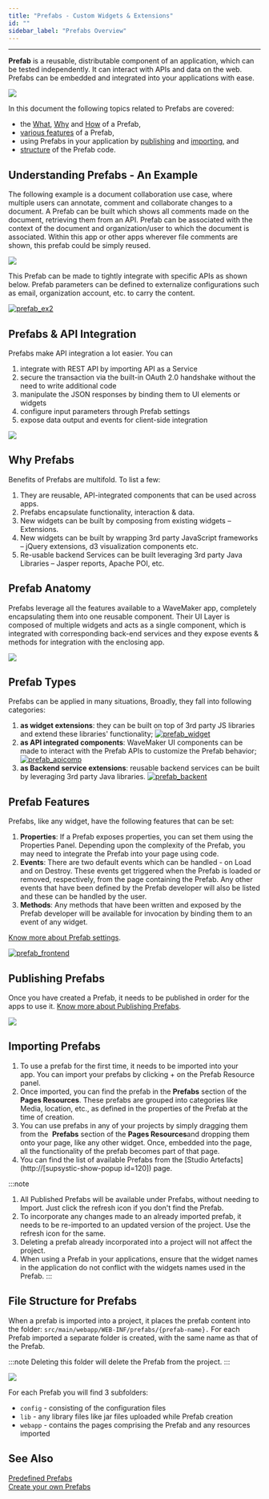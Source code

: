 ```yaml
---
title: "Prefabs - Custom Widgets & Extensions"
id: ""
sidebar_label: "Prefabs Overview"
---
```

---
**Prefab** is a reusable, distributable component of an application, which can be tested independently. It can interact with APIs and data on the web. Prefabs can be embedded and integrated into your applications with ease.

[![](/learn/assets/prefab2.png)](/learn/assets/prefab2.png)

In this document the following topics related to Prefabs are covered:

- the [What](#prefabs-example), [Why](#prefab-benefits) and [How](#prefab-anatomy) of a Prefab,
- [various features](#prefab-features) of a Prefab,
- using Prefabs in your application by [publishing](#publishing-prefabs) and [importing](#importing-prefabs), and
- [structure](#files-prefabs) of the Prefab code.

## Understanding Prefabs - An Example

The following example is a document collaboration use case, where multiple users can annotate, comment and collaborate changes to a document. A Prefab can be built which shows all comments made on the document, retrieving them from an API. Prefab can be associated with the context of the document and organization/user to which the document is associated. Within this app or other apps wherever file comments are shown, this prefab could be simply reused.

[![](/learn/assets/prefab_ex1.png)](/learn/assets/prefab_ex1.png)

This Prefab can be made to tightly integrate with specific APIs as shown below. Prefab parameters can be defined to externalize configurations such as email, organization account, etc. to carry the content.

[![prefab_ex2](/learn/assets/prefab_ex2.png)](/learn/assets/prefab_ex2.png)

## Prefabs & API Integration

Prefabs make API integration a lot easier. You can

1. integrate with REST API by importing API as a Service
2. secure the transaction via the built-in OAuth 2.0 handshake without the need to write additional code
3. manipulate the JSON responses by binding them to UI elements or widgets
4. configure input parameters through Prefab settings
5. expose data output and events for client-side integration

[![](/learn/assets/prefab_api.png)](/learn/assets/prefab_api.png)

## Why Prefabs

Benefits of Prefabs are multifold. To list a few:

1. They are reusable, API-integrated components that can be used across apps.
2. Prefabs encapsulate functionality, interaction & data.
3. New widgets can be built by composing from existing widgets – Extensions.
4. New widgets can be built by wrapping 3rd party JavaScript frameworks – jQuery extensions, d3 visualization components etc.
5. Re-usable backend Services can be built leveraging 3rd party Java Libraries – Jasper reports, Apache POI, etc.

## Prefab Anatomy

Prefabs leverage all the features available to a WaveMaker app, completely encapsulating them into one reusable component. Their UI Layer is composed of multiple widgets and acts as a single component, which is integrated with corresponding back-end services and they expose events & methods for integration with the enclosing app.

[![](/learn/assets/prefab_anatomy.png)](/learn/assets/prefab_anatomy.png)

## Prefab Types

Prefabs can be applied in many situations, Broadly, they fall into following categories:

1. **as widget extensions**: they can be built on top of 3rd party JS libraries and extend these libraries' functionality; [![prefab_widget](/learn/assets/prefab_widget.png)](/learn/assets/prefab_widget.png)
2. **as API integrated components**: WaveMaker UI components can be made to interact with the Prefab APIs to customize the Prefab behavior; [![prefab_apicomp](/learn/assets/prefab_apicomp.png)](/learn/assets/prefab_apicomp.png)
3. **as Backend service extensions**: reusable backend services can be built by leveraging 3rd party Java libraries. [![prefab_backent](/learn/assets/prefab_backent.png)](/learn/assets/prefab_backent.png)

## Prefab Features

Prefabs, like any widget, have the following features that can be set:

1. **Properties**: If a Prefab exposes properties, you can set them using the Properties Panel. Depending upon the complexity of the Prefab, you may need to integrate the Prefab into your page using code.
2. **Events**: There are two default events which can be handled - on Load and on Destroy. These events get triggered when the Prefab is loaded or removed, respectively, from the page containing the Prefab. Any other events that have been defined by the Prefab developer will also be listed and these can be handled by the user.
3. **Methods**: Any methods that have been written and exposed by the Prefab developer will be available for invocation by binding them to an event of any widget.

[Know more about Prefab settings](/learn/app-development/custom-widgets/creating-prefabs/#prefab-settings).

[![prefab_frontend](/learn/assets/prefab_frontend.png)](/learn/assets/prefab_frontend.png)

## Publishing Prefabs

Once you have created a Prefab, it needs to be published in order for the apps to use it. [Know more about Publishing Prefabs](/learn/app-development/custom-widgets/creating-prefabs/#publish-prefab).

[![](/learn/assets/prefab_publish.png)](/learn/assets/prefab_publish.png)

## Importing Prefabs

1. To use a prefab for the first time, it needs to be imported into your app. You can import your prefabs by clicking + on the Prefab Resource panel.
2. Once imported, you can find the prefab in the **Prefabs** section of the **Pages Resources**. These prefabs are grouped into categories like Media, location, etc., as defined in the properties of the Prefab at the time of creation.
3. You can use prefabs in any of your projects by simply dragging them from the  **Prefabs** section of the **Pages Resources**and dropping them onto your page, like any other widget. Once, embedded into the page, all the functionality of the prefab becomes part of that page.
4. You can find the list of available Prefabs from the [Studio Artefacts](http://[supsystic-show-popup id=120]) page.

:::note
1. All Published Prefabs will be available under Prefabs, without needing to Import. Just click the refresh icon if you don't find the Prefab.
2. To incorporate any changes made to an already imported prefab, it needs to be re-imported to an updated version of the project. Use the refresh icon for the same.
3. Deleting a prefab already incorporated into a project will not affect the project.
4. When using a Prefab in your applications, ensure that the widget names in the application do not conflict with the widgets names used in the Prefab.
:::

## File Structure for Prefabs

When a prefab is imported into a project, it places the prefab content into the folder: `src/main/webapp/WEB-INF/prefabs/{prefab-name}.` For each Prefab imported a separate folder is created, with the same name as that of the Prefab.

:::note
Deleting this folder will delete the Prefab from the project.
:::

[![](/learn/assets/Prefab_Files.png)](/learn/assets/Prefab_Files.png)

For each Prefab you will find 3 subfolders:

- `config` - consisting of the configuration files
- `lib` - any library files like jar files uploaded while Prefab creation
- `webapp` - contains the pages comprising the Prefab and any resources imported


## See Also
[Predefined Prefabs](/learn/app-development/widgets/widget-library/#prefabs-custom-widgets-extensions)  
[Create your own Prefabs](/learn/app-development/custom-widgets/creating-prefabs/)

